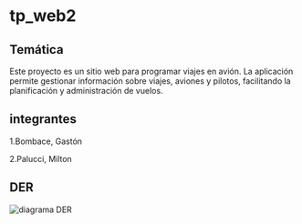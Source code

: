 # tp_web2

## Temática

Este proyecto es un sitio web para programar viajes en avión. La aplicación permite gestionar información sobre viajes, aviones y pilotos, facilitando la planificación y administración de vuelos.

## integrantes

1.Bombace, Gastón



2.Palucci, Milton

## DER
![diagrama DER](https://github.com/user-attachments/assets/32ad6b38-1f8b-42cd-9469-1d449e09431b)